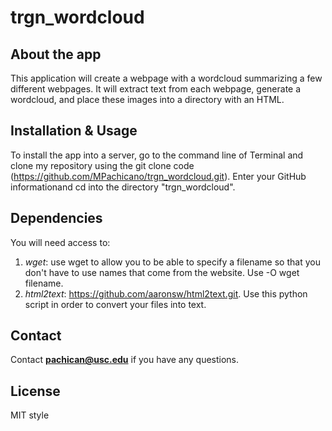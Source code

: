 # trgn_wordcloud
## About the app
This application will create a webpage with a wordcloud summarizing a few different webpages. It will extract text from each webpage, generate a wordcloud, and place these images into a directory with an HTML.
## Installation & Usage
To install the app into a server, go to the command line of Terminal and clone my repository using the git clone code (https://github.com/MPachicano/trgn_wordcloud.git). Enter your GitHub informationand cd into the directory "trgn_wordcloud". 
## Dependencies
You will need access to:
1. *wget*: use wget to allow you to be able to specify a filename so that you don't have to use names that come from the website. Use -O wget filename.
2. *html2text*: https://github.com/aaronsw/html2text.git.  Use this python script in order to convert your files into text. 
## Contact
Contact **pachican@usc.edu** if you have any questions. 
## License
MIT style
